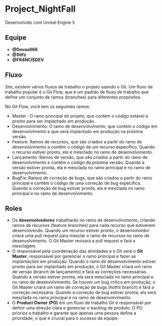 # Project_NightFall

Desenvolvido com Unreal Engine 5

## Equipe
- **@Devas666**
- **@Stifz**
- **@FR4NCISDEV**


## Fluxo
Sim, existem vários fluxos de trabalho o projeto usando o Git. Um fluxo de trabalho popular é o Git Flow, que é um padrão de fluxo de trabalho que define um conjunto de ramos (branches) para diferentes propósitos.

No Git Flow, você tem os seguintes ramos:

- Master : O ramo principal do projeto, que contém o código estável e pronto para ser implantado em produção.
- Desenvolvimento: O ramo de desenvolvimento, que contém o código em desenvolvimento e que será implantado em produção na próxima versão.
- Feature: Ramos de recursos, que são criados a partir do ramo de desenvolvimento e contêm o código de um recurso específico. Quando o recurso estiver pronto, ele é mesclado no ramo de desenvolvimento.
- Lançamento: Ramos de versão, que são criados a partir do ramo de desenvolvimento e contêm o código da próxima versão. Quando a versão estiver pronta, ela é mesclada no ramo principal e no ramo de desenvolvimento.
- BugFix: Ramos de correção de bugs, que são criados a partir do ramo principal e contêm o código de uma correção de bug específica. Quando a correção de bug estiver pronta, ela é mesclada no ramo principal e no ramo de desenvolvimento.

## Roles
- Os **desenvolvedores** trabalharão no ramo de desenvolvimento, criando ramos de recursos (feature branches) para cada recurso que estiverem desenvolvendo. Quando um recurso estiver pronto, o desenvolvedor criará uma pull request para mesclar o ramo de recursos no ramo de desenvolvimento. O Git Master revisará a pull request e fará a mesclagem.
- O responsável pela coordenação das atividades e o Git será o **Git Master**, responsável por gerenciar o ramo principal e fazer as implantações em produção. Quando o ramo de desenvolvimento estiver pronto para ser implantado em produção, o Git Master criará um ramo de versão (branch de lançamento) e fará as correções necessárias. Quando a versão estiver pronta, ela será mesclada no ramo principal e no ramo de desenvolvimento. Se houver um bug crítico em produção, o Git Master criará um ramo de correção de bugs (hotfix branch) e fará a correção necessária. Quando a correção de bug estiver pronta, ela será mesclada no ramo principal e no ramo de desenvolvimento.
- O **Product Owner (PO)** em um fluxo de trabalho Git é responsável por definir uma direção clara e gerenciar o backlog de produto. O PO prioriza o trabalho e garante que apenas uma pessoa defina a prioridade, o que é crucial para o sucesso da equipe.
